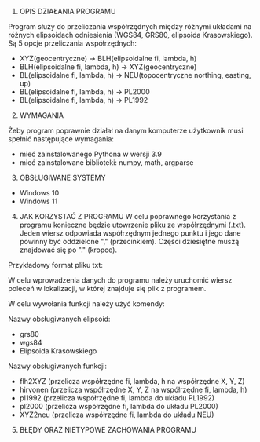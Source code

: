 1. OPIS DZIAŁANIA PROGRAMU

Program służy do przeliczania współrzędnych między różnymi układami na różnych elipsoidach odniesienia (WGS84, GRS80, elipsoida Krasowskiego). 
Są 5 opcje przeliczania współrzędnych:
- XYZ(geocentryczne) -> BLH(elipsoidalne fi, lambda, h)
- BLH(elipsoidalne fi, lambda, h) -> XYZ(geocentryczne)
- BL(elipsoidalne fi, lambda, h) -> NEU(topocentryczne northing, easting, up)
- BL(elipsoidalne fi, lambda, h) -> PL2000
- BL(elipsoidalne fi, lambda, h) -> PL1992

2. WYMAGANIA

Żeby program poprawnie działał na danym komputerze użytkownik musi spełnić następujące wymagania:
- mieć zainstalowanego Pythona w wersji 3.9
- mieć zainstalowane biblioteki: numpy, math, argparse


3. OBSŁUGIWANE SYSTEMY
- Windows 10
- Windows 11


4. JAK KORZYSTAĆ Z PROGRAMU
W celu poprawnego korzystania z programu konieczne będzie utowrzenie pliku ze współrzędnymi (.txt). Jeden wiersz odpowiada współrzędnym jednego punktu i jego dane powinny być oddzielone "," (przecinkiem). Części dziesiętne muszą znajdować się po "." (kropce).

Przykładowy format pliku txt:


W celu wprowadzenia danych do programu należy uruchomić wiersz poleceń w lokalizacji, w której znajduje się plik z programem.


W celu wywołania funkcji należy użyć komendy:

	

Nazwy obsługiwanych elipsoid:
- grs80
- wgs84
- Elipsoida Krasowskiego

Nazwy obsługiwanych funkcji:
- flh2XYZ (przelicza współrzędne fi, lambda, h na współrzędne X, Y, Z)
- hirvonen (przelicza współrzędne X, Y, Z na współrzędne fi, lambda, h)
- pl1992 (przelicza współrzędne fi, lambda do układu PL1992)
- pl2000 (przelicza współrzędne fi, lambda do układu PL2000)
- XYZ2neu (przelicza współrzędne fi, lambda do układu NEU)


5. BŁĘDY ORAZ NIETYPOWE ZACHOWANIA PROGRAMU
